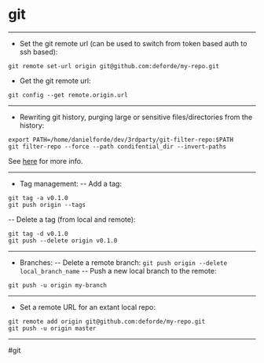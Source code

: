 # git

-------------------------------------------------------------------------------

- Set the git remote url (can be used to switch from token based auth to ssh
  based):
```
git remote set-url origin git@github.com:deforde/my-repo.git
```
- Get the git remote url:
```
git config --get remote.origin.url
```

-------------------------------------------------------------------------------

- Rewriting git history, purging large or sensitive files/directories
  from the history:
```
export PATH=/home/danielforde/dev/3rdparty/git-filter-repo:$PATH
git filter-repo --force --path condifential_dir --invert-paths
```
See [here](https://github.com/newren/git-filter-repo) for more info.

-------------------------------------------------------------------------------

- Tag management:
-- Add a tag:
```
git tag -a v0.1.0
git push origin --tags
```
-- Delete a tag (from local and remote):
```
git tag -d v0.1.0
git push --delete origin v0.1.0
```

-------------------------------------------------------------------------------

- Branches:
-- Delete a remote branch:
`git push origin --delete local_branch_name`
-- Push a new local branch to the remote:
```
git push -u origin my-branch
```

-------------------------------------------------------------------------------

- Set a remote URL for an extant local repo:
```
git remote add origin git@github.com:deforde/my-repo.git
git push -u origin master
```

-------------------------------------------------------------------------------

#git

